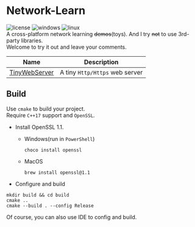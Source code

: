 # Network-Learn

![license](https://img.shields.io/badge/license-MIT-blue.svg?style=flat-square)
![windows](https://github.com/ho229v3666/Network-Learn/workflows/Windows/badge.svg?style=flat-square)
![linux](https://github.com/ho229v3666/Network-Learn/workflows/Linux/badge.svg?style=flat-square)  
A cross-platform network learning ~~demos~~(toys). And I try ~~not~~ to use 3rd-party libraries.  
Welcome to try it out and leave your comments.

| Name | Description |
| ---- | ----------- |
| [TinyWebServer](./TinyWebServer) | A tiny `Http/Https` web server |

## Build

Use `cmake` to build your project.  
Require `C++17` support and `OpenSSL`.

* Install OpenSSL 1.1.

  * Windows(run in `PowerShell`)

    ```shell
    choco install openssl
    ```

  * MacOS

    ```shell
    brew install openssl@1.1
    ```

* Configure and build

```shell
mkdir build && cd build
cmake ..
cmake --build . --config Release
```

Of course, you can also use IDE to config and build.
